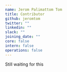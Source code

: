 ```yaml
---
name: Jerom Palimattom Tom
title: Contributor
github: jeromtom
twitter: ""
linkedin: ""
slack: ""
joining_date: ""
core: false
intern: false
operations: false
---
```


Still waiting for this
